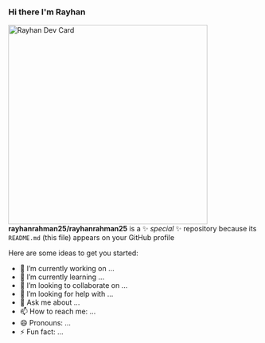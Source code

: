 ### Hi there I'm Rayhan
<a href="https://app.daily.dev/DailyDevTips"><img src="https://github.com/rayhanrahman25/rayhanrahman25/blob/main/2d4e88114a5c418b9234901e287ec287.svg" width="400" alt="Rayhan Dev Card"/></a>
**rayhanrahman25/rayhanrahman25** is a ✨ _special_ ✨ repository because its `README.md` (this file) appears on your GitHub profile

Here are some ideas to get you started:

- 🔭 I’m currently working on ...
- 🌱 I’m currently learning ...
- 👯 I’m looking to collaborate on ...
- 🤔 I’m looking for help with ...
- 💬 Ask me about ...
- 📫 How to reach me: ...
- 😄 Pronouns: ...
- ⚡ Fun fact: ...

